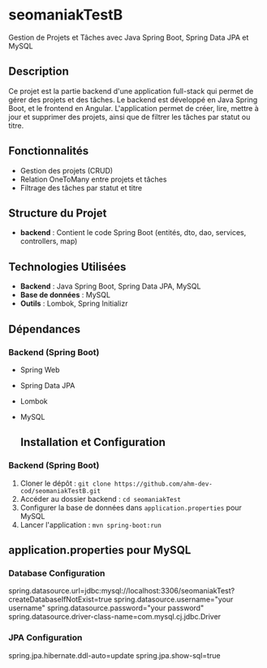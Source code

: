 # seomaniakTestB
Gestion de Projets et Tâches avec Java Spring Boot, Spring Data JPA et MySQL

## Description
Ce projet est la partie backend d'une application full-stack qui permet de gérer des projets et des tâches. Le backend est développé en Java Spring Boot, et le frontend en Angular. L'application permet de créer, lire, mettre à jour et supprimer des projets, ainsi que de filtrer les tâches par statut ou titre.

## Fonctionnalités
- Gestion des projets (CRUD)
- Relation OneToMany entre projets et tâches
- Filtrage des tâches par statut et titre

## Structure du Projet
- **backend** : Contient le code Spring Boot (entités, dto, dao, services, controllers, map)

## Technologies Utilisées
- **Backend** : Java Spring Boot, Spring Data JPA, MySQL
- **Base de données** : MySQL
- **Outils** : Lombok, Spring Initializr

## Dépendances
### Backend (Spring Boot)
- Spring Web
- Spring Data JPA
- Lombok
- MySQL

  ## Installation et Configuration
### Backend (Spring Boot)
1. Cloner le dépôt : `git clone https://github.com/ahm-dev-cod/seomaniakTestB.git`
2. Accéder au dossier backend : `cd seomaniakTest`
3. Configurer la base de données dans `application.properties` pour MySQL
4. Lancer l'application : `mvn spring-boot:run`

## application.properties pour MySQL
### Database Configuration
spring.datasource.url=jdbc:mysql://localhost:3306/seomaniakTest?createDatabaseIfNotExist=true
spring.datasource.username="your username"
spring.datasource.password="your password"
spring.datasource.driver-class-name=com.mysql.cj.jdbc.Driver

### JPA Configuration
spring.jpa.hibernate.ddl-auto=update
spring.jpa.show-sql=true

